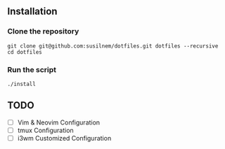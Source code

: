 ## Installation

### Clone the repository
```bash=
git clone git@github.com:susilnem/dotfiles.git dotfiles --recursive
cd dotfiles
```

### Run the script
```bash=
./install
```

## TODO
- [ ] Vim & Neovim Configuration
- [ ] tmux Configuration
- [ ] i3wm Customized Configuration